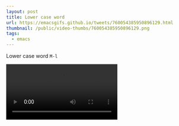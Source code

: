 ```yaml
---
layout: post
title: Lower case word
url: https://emacsgifs.github.io/tweets/760054385950896129.html
thumbnail: /public/video-thumbs/760054385950896129.png
tags:
  - emacs
---
```


Lower case word `M-l`

<video controls autoplay loop>
  <source src="/public/videos/760054385950896129.mp4" type="video/mp4">
    Sorry your browser does not support the video tag, maybe time to upgrade?
</video>
